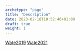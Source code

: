 ```yaml
---
archetype: "page"
title: "Description"
date: 2023-02-18T10:52:46+01:00
draft: true
weight: 1
---
```


[Wate2019](/bib#Wate2019)
[Wate2021](/bib#Wate2021)


